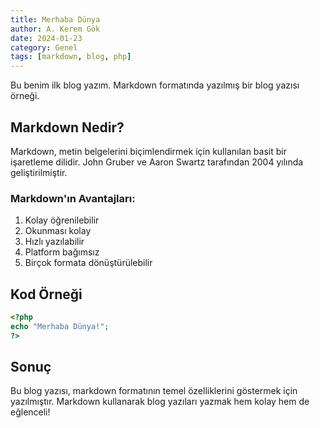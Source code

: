 ```yaml
---
title: Merhaba Dünya
author: A. Kerem Gök
date: 2024-01-23
category: Genel
tags: [markdown, blog, php]
---
```


Bu benim ilk blog yazım. Markdown formatında yazılmış bir blog yazısı örneği.

## Markdown Nedir?

Markdown, metin belgelerini biçimlendirmek için kullanılan basit bir işaretleme dilidir. 
John Gruber ve Aaron Swartz tarafından 2004 yılında geliştirilmiştir.

### Markdown'ın Avantajları:

1. Kolay öğrenilebilir
2. Okunması kolay
3. Hızlı yazılabilir
4. Platform bağımsız
5. Birçok formata dönüştürülebilir

## Kod Örneği

```php
<?php
echo "Merhaba Dünya!";
?>
```

## Sonuç

Bu blog yazısı, markdown formatının temel özelliklerini göstermek için yazılmıştır.
Markdown kullanarak blog yazıları yazmak hem kolay hem de eğlenceli! 